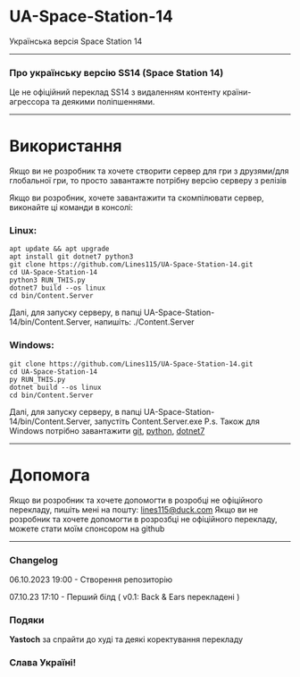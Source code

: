 # UA-Space-Station-14
Українська версія Space Station 14
- - -
### Про українську версію SS14 (Space Station 14)
Це не офіційний переклад SS14 з видаленням контенту країни-агрессора та деякими поліпшеннями.
- - -
# Використання
Якщо ви не розробник та хочете створити сервер для гри з друзями/для глобальної гри, то просто завантажте потрібну версію серверу з релізів

Якщо ви розробник, хочете завантажити та скомпілювати сервер, виконайте ці команди в консолі:
### Linux:
```
apt update && apt upgrade
apt install git dotnet7 python3
git clone https://github.com/Lines115/UA-Space-Station-14.git
cd UA-Space-Station-14
python3 RUN_THIS.py
dotnet7 build --os linux
cd bin/Content.Server
```
Далі, для запуску серверу, в папці UA-Space-Station-14/bin/Content.Server, напишіть: ./Content.Server
### Windows:
```
git clone https://github.com/Lines115/UA-Space-Station-14.git
cd UA-Space-Station-14
py RUN_THIS.py
dotnet build --os linux
cd bin/Content.Server
```
Далі, для запуску серверу, в папці UA-Space-Station-14/bin/Content.Server, запустіть Content.Server.exe
P.s. Також для Windows потрібно завантажити [git](https://git-scm.com/downloads), [python](https://python.org/downloads), [dotnet7](https://dotnet.microsoft.com/en-us/download/dotnet/7.0)
- - -
# Допомога
Якщо ви розробник та хочете допомогти в розробці не офіційного перекладу, пишіть мені на пошту: lines115@duck.com
Якщо ви не розробник та хочете допомогти в розрозбці не офіційного перекладу, можете стати моїм спонсором на github
- - -
### Changelog
06.10.2023 19:00 - Створення репозиторію

07.10.23 17:10 - Перший білд ( v0.1: Back & Ears перекладені )

### Подяки
**Yastoch** за спрайти до худі та деякі коректування перекладу

### Слава Україні!
